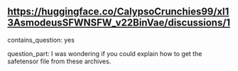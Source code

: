 ## https://huggingface.co/CalypsoCrunchies99/xl13AsmodeusSFWNSFW_v22BinVae/discussions/1

contains_question: yes

question_part: I was wondering if you could explain how to get the safetensor file from these archives.